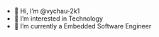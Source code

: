 - 👋 Hi, I’m @vychau-2k1
- 👀 I’m interested in Technology
- 🌱 I’m currently a Embedded Software Engineer

<!---
vychau-2k1/vychau-2k1 is a ✨ special ✨ repository because its `README.md` (this file) appears on your GitHub profile.
You can click the Preview link to take a look at your changes.
--->
